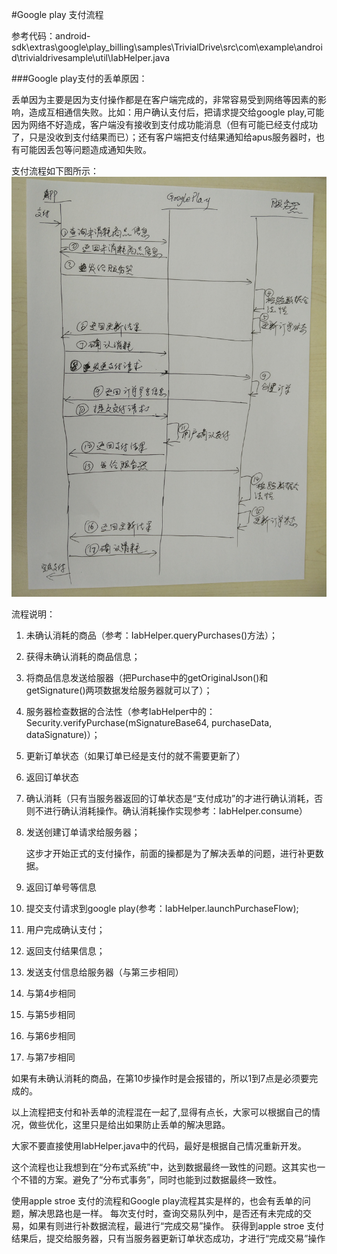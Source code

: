 #Google play 支付流程

参考代码：android-sdk\extras\google\play_billing\samples\TrivialDrive\src\com\example\android\trivialdrivesample\util\IabHelper.java

###Google play支付的丢单原因：

丢单因为主要是因为支付操作都是在客户端完成的，非常容易受到网络等因素的影响，造成互相通信失败。比如：用户确认支付后，把请求提交给google play,可能因为网络不好造成，客户端没有接收到支付成功能消息（但有可能已经支付成功了，只是没收到支付结果而已）；还有客户端把支付结果通知给apus服务器时，也有可能因丢包等问题造成通知失败。

支付流程如下图所示：
![Alt 支付流程](flow.jpg "支付流程")

流程说明：

1. 未确认消耗的商品（参考：IabHelper.queryPurchases()方法）；
2. 获得未确认消耗的商品信息；
3. 将商品信息发送给服器（把Purchase中的getOriginalJson()和getSignature()两项数据发给服务器就可以了）；
4. 服务器检查数据的合法性（参考IabHelper中的：Security.verifyPurchase(mSignatureBase64, purchaseData, dataSignature)）；
5. 更新订单状态（如果订单已经是支付的就不需要更新了）
6. 返回订单状态
7. 确认消耗（只有当服务器返回的订单状态是“支付成功”的才进行确认消耗，否则不进行确认消耗操作。确认消耗操作实现参考：IabHelper.consume）
8. 发送创建订单请求给服务器；

    这步才开始正式的支付操作，前面的操都是为了解决丢单的问题，进行补更数据。
9. 返回订单号等信息
10. 提交支付请求到google play(参考：IabHelper.launchPurchaseFlow); 
11. 用户完成确认支付；
12. 返回支付结果信息；
13. 发送支付信息给服务器（与第三步相同）
14. 与第4步相同
15. 与第5步相同
16. 与第6步相同
17. 与第7步相同

如果有未确认消耗的商品，在第10步操作时是会报错的，所以1到7点是必须要完成的。

以上流程把支付和补丢单的流程混在一起了,显得有点长，大家可以根据自己的情况，做些优化，这里只是给出如果防止丢单的解决思路。

大家不要直接使用IabHelper.java中的代码，最好是根据自己情况重新开发。

这个流程也让我想到在“分布式系统”中，达到数据最终一致性的问题。这其实也一个不错的方案。避免了“分布式事务”，同时也能到过数据最终一致性。


使用apple stroe 支付的流程和Google play流程其实是样的，也会有丢单的问题，解决思路也是一样。
每次支付时，查询交易队列中，是否还有未完成的交易，如果有则进行补数据流程，最进行“完成交易”操作。
获得到apple stroe 支付结果后，提交给服务器，只有当服务器更新订单状态成功，才进行“完成交易”操作
